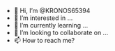 - 👋 Hi, I’m @KRONOS65394
- 👀 I’m interested in ...
- 🌱 I’m currently learning ...
- 💞️ I’m looking to collaborate on ...
- 📫 How to reach me?

<!---
KRONOS65394/KRONOS65394 is a ✨ special ✨ repository because its `README.md` (this file) appears on your GitHub profile.
You can click the Preview link to take a look at your changes.
--->
